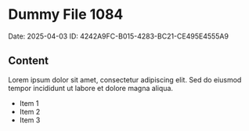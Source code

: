 # Dummy File 1084

Date: 2025-04-03
ID: 4242A9FC-B015-4283-BC21-CE495E4555A9

## Content

Lorem ipsum dolor sit amet, consectetur adipiscing elit.
Sed do eiusmod tempor incididunt ut labore et dolore magna aliqua.

* Item 1
* Item 2
* Item 3

